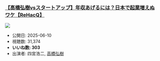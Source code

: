### [【高橋弘樹vsスタートアップ】年収あげるには？日本で起業増えぬワケ【ReHacQ】](https://www.youtube.com/watch?v=SFqz2LXP4B4)
[![](https://img.youtube.com/vi/SFqz2LXP4B4/sddefault.jpg)](https://www.youtube.com/watch?v=SFqz2LXP4B4)
-   公開日: 2025-06-10
-   視聴数: 31,374
-   **いいね数: 303**
-   出演者: 四宮浩二, [高橋弘樹](/rehacq_fan/people/高橋弘樹 "wikilink")
